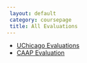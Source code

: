 ```yaml
--- 
 layout: default 
 category: coursepage 
 title: All Evaluations 
---
```


+ [UChicago Evaluations](Evaluations_UChicago.rar)
+ [CAAP Evaluation](Summer2018_CAAP.rar)
